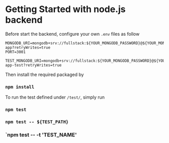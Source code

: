 # Getting Started with node.js backend 

Before start the backend, configure your own `.env` files as follow
```
MONGODB_URI=mongodb+srv://fullstack:${YOUR_MONGODB_PASSWORD}@${YOUR_MONGODB_URL}.mongodb.net/note-app?retryWrites=true
PORT=3001

TEST_MONGODB_URI=mongodb+srv://fullstack:${YOUR_MONGODB_PASSWORD}@${YOUR_MONGODB_URL}.mongodb.net/note-app-test?retryWrites=true
```

Then install the required packaged by

### `npm install`

To run the test defined under `/test/`, simply run

### `npm test`
### `npm test -- ${TEST_PATH}`
### `npm test -- -t 'TEST_NAME'
